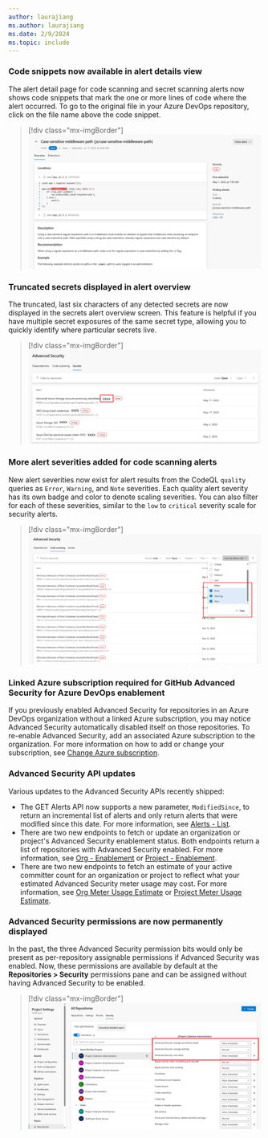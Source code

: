 ```yaml
---
author: laurajiang
ms.author: laurajiang
ms.date: 2/9/2024
ms.topic: include
---
```


### Code snippets now available in alert details view

The alert detail page for code scanning and secret scanning alerts now shows code snippets that mark the one or more lines of code where the alert occurred. To go to the original file in your Azure DevOps repository, click on the file name above the code snippet. 

> [!div class="mx-imgBorder"]
> [![Screenshot of case-sensitive middleware path.](../../media/234-general-02.png "Screenshot of case-sensitive middleware path")](../../media/234-general-02.png#lightbox)

### Truncated secrets displayed in alert overview 

The truncated, last six characters of any detected secrets are now displayed in the secrets alert overview screen. This feature is helpful if you have multiple secret exposures of the same secret type, allowing you to quickly identify where particular secrets live.

> [!div class="mx-imgBorder"]
> [![Screenshot of secret alerts list.](../../media/234-ghazdo-03.png "Screenshot of secret alerts list")](../../media/234-ghazdo-03.png#lightbox)

### More alert severities added for code scanning alerts 

New alert severities now exist for alert results from the CodeQL `quality` queries as `Error`, `Warning`, and `Note` severities. Each quality alert severity has its own badge and color to denote scaling severities. You can also filter for each of these severities, similar to the `low` to `critical` severity scale for security alerts. 

> [!div class="mx-imgBorder"]
> [![Screenshot of code scanning alerts list and severity filter.](../../media/234-ghazdo-05.png "Screenshot of code scanning alerts list and severity filter")](../../media/234-ghazdo-05.png#lightbox)


### Linked Azure subscription required for GitHub Advanced Security for Azure DevOps enablement

If you previously enabled Advanced Security for repositories in an Azure DevOps organization without a linked Azure subscription, you may notice Advanced Security automatically disabled itself on those repositories. To re-enable Advanced Security, add an associated Azure subscription to the organization. For more information on how to add or change your subscription, see [Change Azure subscription](/azure/devops/organizations/billing/change-azure-subscription?view=azure-devopsthe&preserve-view=true).

### Advanced Security API updates 

Various updates to the Advanced Security APIs recently shipped: 
* The GET Alerts API now supports a new parameter, `ModifiedSince`, to return an incremental list of alerts and only return alerts that were modified since this date. For more information, see [Alerts - List](/rest/api/azure/devops/advancedsecurity/alerts/list).
* There are two new endpoints to fetch or update an organization or project's Advanced Security enablement status. Both endpoints return a list of repositories with Advanced Security enabled. For more information, see [Org - Enablement](/rest/api/azure/devops/advancedsecurity/org-enablement) or [Project - Enablement](/rest/api/azure/devops/advancedsecurity/project-enablement).
* There are two new endpoints to fetch an estimate of your active committer count for an organization or project to reflect what your estimated Advanced Security meter usage may cost. For more information, see [Org Meter Usage Estimate](/rest/api/azure/devops/advancedsecurity/org-meter-usage-estimate) or [Project Meter Usage Estimate](/rest/api/azure/devops/advancedsecurity/project-meter-usage-estimate).

### Advanced Security permissions are now permanently displayed 

In the past, the three Advanced Security permission bits would only be present as per-repository assignable permissions if Advanced Security was enabled. Now, these permissions are available by default at the **Repositories > Security** permissions pane and can be assigned without having Advanced Security to be enabled. 

> [!div class="mx-imgBorder"]
> [![Screenshot of Advanced Security permissions.](../../media/234-ghazdo-02.png "Screenshot of Advanced Security permissions")](../../media/234-ghazdo-02.png#lightbox)
